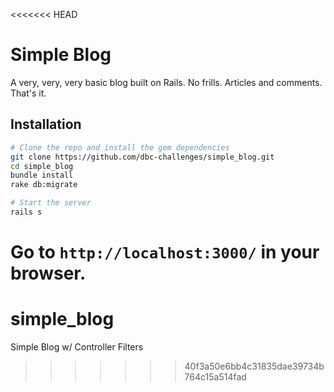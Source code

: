<<<<<<< HEAD
# Simple Blog

A very, very, very basic blog built on Rails.  No frills.  Articles and comments.  That's it.

## Installation

```bash
# Clone the repo and install the gem dependencies
git clone https://github.com/dbc-challenges/simple_blog.git
cd simple_blog
bundle install
rake db:migrate

# Start the server
rails s
```

Go to `http://localhost:3000/` in your browser.
=======
simple_blog
===========

Simple Blog w/ Controller Filters
>>>>>>> 40f3a50e6bb4c31835dae39734b764c15a514fad
